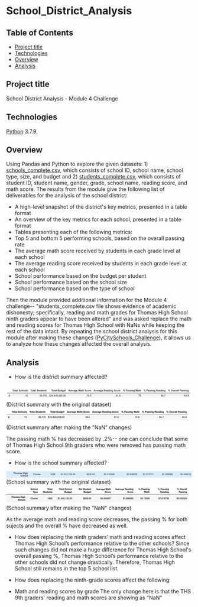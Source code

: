 # School_District_Analysis


## Table of Contents
* [Project title](#project-title)
* [Technologies](#technologies)
* [Overview](#overview)
* [Analysis](#analysis)




## Project title
School District Analysis - Module 4 Challenge 

## Technologies
[Python](https://www.python.org/downloads/ "Download Python") 3.7.9.

## Overview 
Using Pandas and Python to explore the given datasets: 1) [schools_complete.csv](https://github.com/Bominkkwon/School_District_Analysis/tree/main/Resources "Resources/schools_complete.csv"), which consists of school ID, school name, school type, size, and budget and 2) [students_complete.csv](https://github.com/Bominkkwon/School_District_Analysis/tree/main/Resources "Resources/students_complete.csv"), which consists of student ID, student name, gender, grade, school name, reading score, and math score. The results from the module give the following list of deliverables for the analysis of the school district:

* A high-level snapshot of the district's key metrics, presented in a table format
* An overview of the key metrics for each school, presented in a table format
* Tables presenting each of the following metrics:
* Top 5 and bottom 5 performing schools, based on the overall passing rate
* The average math score received by students in each grade level at each school
* The average reading score received by students in each grade level at each school
* School performance based on the budget per student
* School performance based on the school size 
* School performance based on the type of school

Then the module provided additional information for the Module 4 challenge-- "students_complete.csv file shows evidence of academic dishonesty; specifically, reading and math grades for Thomas High School ninth graders appear to have been altered" and was asked replace the math and reading scores for Thomas High School with NaNs while keeping the rest of the data intact. By repeating the school district analysis for this module after making these changes ([PyCitySchools_Challenge](https://github.com/Bominkkwon/School_District_Analysis/blob/main/PyCitySchools_Challenge.ipynb)), it allows us to analyze how these changes affected the overall analysis.

## Analysis


* How is the district summary affected?

![](img/District_Summary_Original.png)
(District summary with the original dataset)
![](img/District_Summary_THSupdated.png)
(District summary after making the "NaN" changes)

The passing math % has decreased by .2%-- one can conclude that some of Thomas High School 9th graders who were removed has passing math score.

* How is the school summary affected?

![](img/Per_School_Summary_Original.png)
(School summary with the original dataset)
![](img/Per_School_Summary_THSupdated.png)
(School summary after making the "NaN" changes)

As the average math and reading score decreases, the passing % for both sujects and the overall % have decreased as well.  

* How does replacing the ninth graders’ math and reading scores affect Thomas High School’s performance relative to the other schools?
Since such changes did not make a huge difference for Thomas High School's overall passing %, Thomas High School’s performance relative to the other schools did not change drastically. Therefore, Thomas High School still remains in the top 5 school list.

* How does replacing the ninth-grade scores affect the following:
* Math and reading scores by grade
The only change here is that the THS 9th graders' reading and math scores are showing as "NaN"


